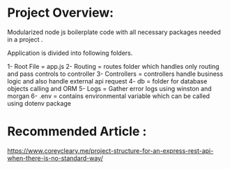 Project Overview:
===================

Modularized node js boilerplate code with all necessary packages needed in a project .

Application is divided into following folders.

1- Root File =  app.js
2- Routing = routes folder which handles only routing and pass controls to controller
3- Controllers = controllers handle business logic and also handle external api request
4- db = folder for database objects calling and ORM
5- Logs = Gather error logs using winston and morgan
6- .env = contains environmental variable which can be called using dotenv package

Recommended Article :
=========================

https://www.coreycleary.me/project-structure-for-an-express-rest-api-when-there-is-no-standard-way/

